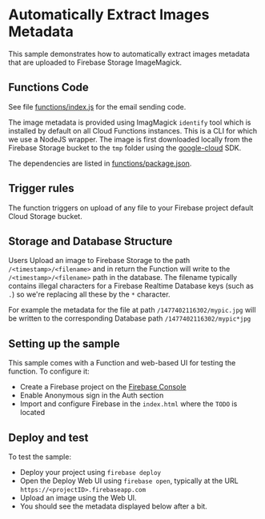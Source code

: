 # Automatically Extract Images Metadata

This sample demonstrates how to automatically extract images metadata that are uploaded to Firebase Storage ImageMagick.


## Functions Code

See file [functions/index.js](functions/index.js) for the email sending code.

The image metadata is provided using ImagMagick `identify` tool which is installed by default on all Cloud Functions instances. This is a CLI for which we use a NodeJS wrapper. The image is first downloaded locally from the Firebase Storage bucket to the `tmp` folder using the [google-cloud](https://github.com/GoogleCloudPlatform/google-cloud-node) SDK.

The dependencies are listed in [functions/package.json](functions/package.json).


## Trigger rules

The function triggers on upload of any file to your Firebase project default Cloud Storage bucket.


## Storage and Database Structure

Users Upload an image to Firebase Storage to the path `/<timestamp>/<filename>` and in return the Function will write to the `/<timestamp>/<filename>` path in the database. The filename typically contains illegal characters for a Firebase Realtime Database keys (such as `.`) so we're replacing all these by the `*` character.

For example the metadata for the file at path `/1477402116302/mypic.jpg` will be written to the corresponding Database path `/1477402116302/mypic*jpg`


## Setting up the sample

This sample comes with a Function and web-based UI for testing the function. To configure it:

 - Create a Firebase project on the [Firebase Console](https://console.firebase.google.com)
 - Enable Anonymous sign in the Auth section
 - Import and configure Firebase in the `index.html` where the `TODO` is located


## Deploy and test

To test the sample:

 - Deploy your project using `firebase deploy`
 - Open the Deploy Web UI using `firebase open`, typically at the URL `https://<projectID>.firebaseapp.com`
 - Upload an image using the Web UI.
 - You should see the metadata displayed below after a bit.
